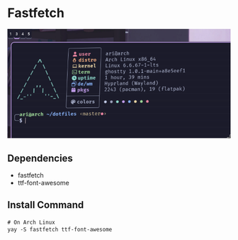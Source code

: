 # Fastfetch
![fastfetch](../README-DEPENDENCIES/zsh-fastfetch.png)

## Dependencies
- fastfetch
- ttf-font-awesome

## Install Command
```
# On Arch Linux
yay -S fastfetch ttf-font-awesome
```
